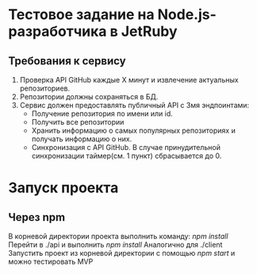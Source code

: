 # Тестовое задание на Node.js-разработчика в JetRuby

## Требования к сервису

1. Проверка API GitHub каждые X минут и извлечение актуальных репозиториев.
2. Репозитории должны сохраняться в БД.
3. Сервис должен предоставлять публичный API с 3мя эндпоинтами:
    <ul>
        <li>
            Получение репозитория по имени или id.
        </li>
        <li>
            Получить все репозитории
        </li>
        <li>
            Хранить информацию о самых популярных репозиториях и получать информацию о них.
        </li>
        <li>Синхронизация с API GitHub. В случае принудительной синхронизации таймер(см. 1 пункт) сбрасывается до 0.</li>
    </ul>

# Запуск проекта

## Через npm

В корневой директории проекта выполнить команду: *npm install*
Перейти в ./api и выполнить *npm install*
Аналогично для ./client
Запустить проект из корневой директории с помощью *npm start* и можно тестировать MVP